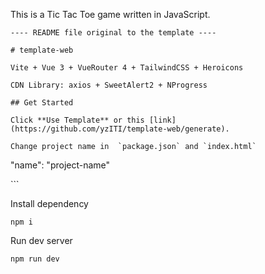 This is a Tic Tac Toe game written in JavaScript.
```
---- README file original to the template ----

# template-web

Vite + Vue 3 + VueRouter 4 + TailwindCSS + Heroicons

CDN Library: axios + SweetAlert2 + NProgress

## Get Started

Click **Use Template** or this [link](https://github.com/yzITI/template-web/generate).

Change project name in  `package.json` and `index.html`
```
"name": "project-name"

<!-- you may change lang as well -->
<title>Your Title</title>
```

Install dependency

```
npm i
```

Run dev server

```
npm run dev
```
